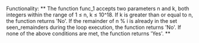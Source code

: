 Functionality: ** The function func_1 accepts two parameters n and k, both integers within the range of 1 ≤ n, k ≤ 10^18. 
If k is greater than or equal to n, the function returns 'No'. 
If the remainder of n % i is already in the set seen_remainders during the loop execution, the function returns 'No'. 
If none of the above conditions are met, the function returns 'Yes'. **